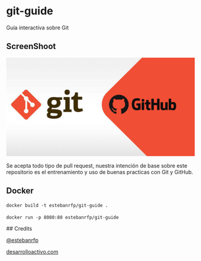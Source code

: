 # git-guide

Guía interactiva sobre Git

## ScreenShoot

![GitHub Logo](docs/screenshot.png)

Se acepta todo tipo de pull request, nuestra intención de base sobre este repositorio es el entrenamiento y uso de buenas practicas con Git y GitHub. 

## Docker
```
docker build -t estebanrfp/git-guide .

docker run -p 8080:80 estebanrfp/git-guide
```

## Credits

[@estebanrfp](https://desarrolloactivo.com/)

[desarrolloactivo.com](https://desarrolloactivo.com)
